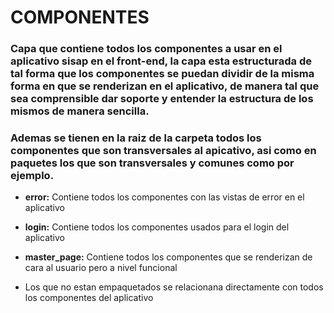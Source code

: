 # COMPONENTES

### Capa que contiene todos los componentes a usar en el aplicativo sisap en el front-end, la capa esta estructurada de tal forma que los componentes se puedan dividir de la misma forma en que se renderizan en el aplicativo, de manera tal que sea comprensible dar soporte y entender la estructura de los mismos de manera sencilla.

### Ademas se tienen en la raiz de la carpeta todos los componentes que son transversales al apicativo, asi como en paquetes los que son transversales y comunes como por ejemplo.

* **error:** Contiene todos los componentes con las vistas de error en el aplicativo

* **login:** Contiene todos los componentes usados para el login del aplicativo

* **master_page:** Contiene todos los componentes que se renderizan de cara al usuario pero a nivel funcional

* Los que no estan empaquetados se relacionana directamente con todos los componentes del aplicativo 